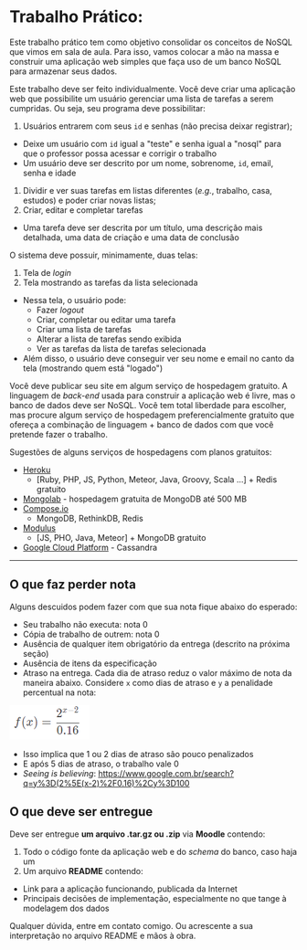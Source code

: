 # Trabalho Prático:

Este trabalho prático tem como objetivo consolidar os conceitos de NoSQL
que vimos em sala de aula. Para isso, vamos colocar a mão na massa e construir
uma aplicação web simples que faça uso de um banco NoSQL para armazenar seus
dados.

Este trabalho deve ser feito individualmente. Você deve criar uma aplicação web
que possibilite um usuário gerenciar uma lista de tarefas a serem cumpridas.
Ou seja, seu programa deve possibilitar:

1. Usuários entrarem com seus `id` e senhas (não precisa deixar registrar);
  - Deixe um usuário com `id` igual a "teste" e senha igual a "nosql" para que
    o professor possa acessar e corrigir o trabalho
  - Um usuário deve ser descrito por um nome, sobrenome, `id`, email, senha e
    idade
1. Dividir e ver suas tarefas em listas diferentes (_e.g._, trabalho,
  casa, estudos) e poder criar novas listas;
1. Criar, editar e completar tarefas
  - Uma tarefa deve ser descrita por um título, uma descrição mais detalhada,
    uma data de criação e uma data de conclusão

O sistema deve possuir, minimamente, duas telas:

1. Tela de _login_
2. Tela mostrando as tarefas da lista selecionada
  - Nessa tela, o usuário pode:
    - Fazer _logout_
    - Criar, completar ou editar uma tarefa
    - Criar uma lista de tarefas
    - Alterar a lista de tarefas sendo exibida
    - Ver as tarefas da lista de tarefas selecionada
  - Além disso, o usuário deve conseguir ver seu nome e email no canto da tela
    (mostrando quem está "logado")

Você deve publicar seu site em algum serviço de hospedagem gratuito. A
linguagem de _back-end_ usada para construir a aplicação web é livre, mas o
banco de dados deve ser NoSQL. Você tem total liberdade para escolher, mas
procure algum serviço de hospedagem preferencialmente gratuito que ofereça a
combinação de linguagem + banco de dados com que você pretende fazer o trabalho.

Sugestões de alguns serviços de hospedagens com planos gratuitos:

- [Heroku][01394f6e]
  - [Ruby, PHP, JS, Python, Meteor, Java, Groovy, Scala ...] + Redis gratuito
- [Mongolab][02028313] - hospedagem gratuita de MongoDB até 500 MB
- [Compose.io][6d6d0220]
    - MongoDB, RethinkDB, Redis
- [Modulus][e16e100e]
  - [JS, PHO, Java, Meteor] + MongoDB gratuito
- [Google Cloud Platform][1c1fa3c7] - Cassandra


[01394f6e]: http://heroku.com "Site do serviço de hospedagem Heroku"
[02028313]: https://mongolab.com/ "Site do serviço de bancos de dados Mongolab"
[e16e100e]: https://modulus.io/ "Site do serviço de hospedagem de aplicações e MongoDB Modulus"
[6d6d0220]: https://www.compose.io/ "Site do serviço de bancos Compose.io"
[1c1fa3c7]: https://console.developers.google.com "Site do serviço de hospedagem da Google"


---
## O que faz perder nota

Alguns descuidos podem fazer com que sua nota fique abaixo do esperado:
- Seu trabalho não executa: nota 0
- Cópia de trabalho de outrem: nota 0
- Ausência de qualquer item obrigatório da entrega (descrito na próxima seção)
- Ausência de itens da especificação
- Atraso na entrega. Cada dia de atraso reduz o valor máximo de nota da
 maneira abaixo. Considere `x` como dias de atraso e `y` a penalidade
 percentual na nota:

 ![Fórmula de penalidade por atraso](../../images/penalidade-por-atraso.png)
 - Isso implica que 1 ou 2 dias de atraso são pouco penalizados
 - E após 5 dias de atraso, o trabalho vale 0
 - _Seeing is believing_: https://www.google.com.br/search?q=y%3D(2%5E(x-2)%2F0.16)%2Cy%3D100

## O que deve ser **entregue**

Deve ser entregue **um arquivo .tar.gz ou .zip** via **Moodle** contendo:

1. Todo o código fonte da aplicação web e do _schema_ do banco, caso haja um
1. Um arquivo **README** contendo:
  - Link para a aplicação funcionando, publicada da Internet
  - Principais decisões de implementação, especialmente no que tange à
     modelagem dos dados

Qualquer dúvida, entre em contato comigo. Ou acrescente a sua interpretação no
arquivo README e mãos à obra.
